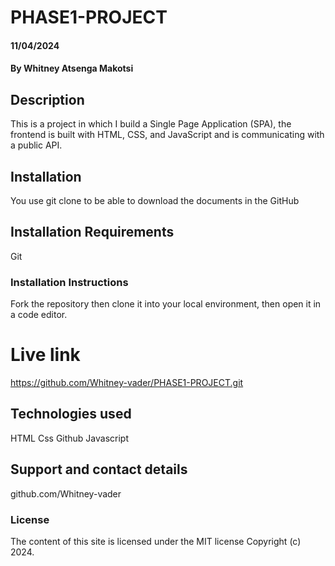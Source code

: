 # PHASE1-PROJECT

#### 11/04/2024

#### By Whitney Atsenga Makotsi

## Description
This is a project in which I build a Single Page Application (SPA), the frontend is built with HTML, CSS, and JavaScript and is communicating with a public API. 

## Installation
You use git clone to be able to download the documents in the GitHub

## Installation Requirements
Git

### Installation Instructions
Fork the repository then clone it into your local environment, then open it in a code editor.

# Live link
https://github.com/Whitney-vader/PHASE1-PROJECT.git

## Technologies used
HTML
Css
Github
Javascript


## Support and contact details
github.com/Whitney-vader

### License
The content of this site is licensed under the MIT license
Copyright (c) 2024.
